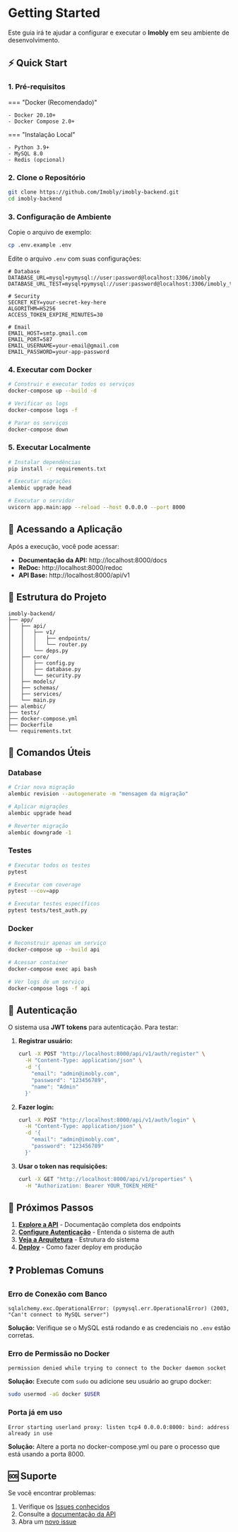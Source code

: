# Getting Started

Este guia irá te ajudar a configurar e executar o **Imobly** em seu ambiente de desenvolvimento.

## ⚡ Quick Start

### 1. Pré-requisitos

=== "Docker (Recomendado)"

    - Docker 20.10+
    - Docker Compose 2.0+

=== "Instalação Local"

    - Python 3.9+
    - MySQL 8.0
    - Redis (opcional)

### 2. Clone o Repositório

```bash
git clone https://github.com/Imobly/imobly-backend.git
cd imobly-backend
```

### 3. Configuração de Ambiente

Copie o arquivo de exemplo:

```bash
cp .env.example .env
```

Edite o arquivo `.env` com suas configurações:

```env
# Database
DATABASE_URL=mysql+pymysql://user:password@localhost:3306/imobly
DATABASE_URL_TEST=mysql+pymysql://user:password@localhost:3306/imobly_test

# Security
SECRET_KEY=your-secret-key-here
ALGORITHM=HS256
ACCESS_TOKEN_EXPIRE_MINUTES=30

# Email
EMAIL_HOST=smtp.gmail.com
EMAIL_PORT=587
EMAIL_USERNAME=your-email@gmail.com
EMAIL_PASSWORD=your-app-password
```

### 4. Executar com Docker

```bash
# Construir e executar todos os serviços
docker-compose up --build -d

# Verificar os logs
docker-compose logs -f

# Parar os serviços
docker-compose down
```

### 5. Executar Localmente

```bash
# Instalar dependências
pip install -r requirements.txt

# Executar migrações
alembic upgrade head

# Executar o servidor
uvicorn app.main:app --reload --host 0.0.0.0 --port 8000
```

## 🔗 Acessando a Aplicação

Após a execução, você pode acessar:

- **Documentação da API:** http://localhost:8000/docs
- **ReDoc:** http://localhost:8000/redoc
- **API Base:** http://localhost:8000/api/v1

## 📁 Estrutura do Projeto

```
imobly-backend/
├── app/
│   ├── api/
│   │   ├── v1/
│   │   │   ├── endpoints/
│   │   │   └── router.py
│   │   └── deps.py
│   ├── core/
│   │   ├── config.py
│   │   ├── database.py
│   │   └── security.py
│   ├── models/
│   ├── schemas/
│   ├── services/
│   └── main.py
├── alembic/
├── tests/
├── docker-compose.yml
├── Dockerfile
└── requirements.txt
```

## 🔧 Comandos Úteis

### Database

```bash
# Criar nova migração
alembic revision --autogenerate -m "mensagem da migração"

# Aplicar migrações
alembic upgrade head

# Reverter migração
alembic downgrade -1
```

### Testes

```bash
# Executar todos os testes
pytest

# Executar com coverage
pytest --cov=app

# Executar testes específicos
pytest tests/test_auth.py
```

### Docker

```bash
# Reconstruir apenas um serviço
docker-compose up --build api

# Acessar container
docker-compose exec api bash

# Ver logs de um serviço
docker-compose logs -f api
```

## 🔐 Autenticação

O sistema usa **JWT tokens** para autenticação. Para testar:

1. **Registrar usuário:**
   ```bash
   curl -X POST "http://localhost:8000/api/v1/auth/register" \
     -H "Content-Type: application/json" \
     -d '{
       "email": "admin@imobly.com",
       "password": "123456789",
       "name": "Admin"
     }'
   ```

2. **Fazer login:**
   ```bash
   curl -X POST "http://localhost:8000/api/v1/auth/login" \
     -H "Content-Type: application/json" \
     -d '{
       "email": "admin@imobly.com",
       "password": "123456789"
     }'
   ```

3. **Usar o token nas requisições:**
   ```bash
   curl -X GET "http://localhost:8000/api/v1/properties" \
     -H "Authorization: Bearer YOUR_TOKEN_HERE"
   ```

## 🎯 Próximos Passos

1. **[Explore a API](../api/index.md)** - Documentação completa dos endpoints
2. **[Configure Autenticação](../auth/index.md)** - Entenda o sistema de auth
3. **[Veja a Arquitetura](architecture.md)** - Estrutura do sistema
4. **[Deploy](deployment.md)** - Como fazer deploy em produção

## ❓ Problemas Comuns

### Erro de Conexão com Banco

```
sqlalchemy.exc.OperationalError: (pymysql.err.OperationalError) (2003, "Can't connect to MySQL server")
```

**Solução:** Verifique se o MySQL está rodando e as credenciais no `.env` estão corretas.

### Erro de Permissão no Docker

```
permission denied while trying to connect to the Docker daemon socket
```

**Solução:** Execute com `sudo` ou adicione seu usuário ao grupo docker:
```bash
sudo usermod -aG docker $USER
```

### Porta já em uso

```
Error starting userland proxy: listen tcp4 0.0.0.0:8000: bind: address already in use
```

**Solução:** Altere a porta no docker-compose.yml ou pare o processo que está usando a porta 8000.

## 🆘 Suporte

Se você encontrar problemas:

1. Verifique os [Issues conhecidos](https://github.com/Imobly/Documentation/issues)
2. Consulte a [documentação da API](../api/)
3. Abra um [novo issue](https://github.com/Imobly/Documentation/issues/new)